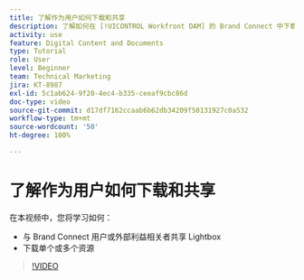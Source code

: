 ```yaml
---
title: 了解作为用户如何下载和共享
description: 了解如何在 [!UICONTROL Workfront DAM] 的 Brand Connect 中下载和共享 Lightbox 和资源。
activity: use
feature: Digital Content and Documents
type: Tutorial
role: User
level: Beginner
team: Technical Marketing
jira: KT-8987
exl-id: 5c1ab624-9f20-4ec4-b335-ceeaf9cbc86d
doc-type: video
source-git-commit: d17df7162ccaab6b62db34209f50131927c0a532
workflow-type: tm+mt
source-wordcount: '50'
ht-degree: 100%

---
```


# 了解作为用户如何下载和共享

在本视频中，您将学习如何：

* 与 Brand Connect 用户或外部利益相关者共享 Lightbox
* 下载单个或多个资源

>[!VIDEO](https://video.tv.adobe.com/v/335249/?quality=12&learn=on&enablevpops)
